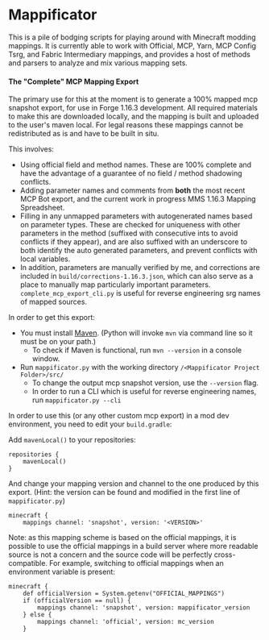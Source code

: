 # Mappificator

This is a pile of bodging scripts for playing around with Minecraft modding mappings. It is currently able to work with Official, MCP, Yarn, MCP Config Tsrg, and Fabric Intermediary mappings, and provides a host of methods and parsers to analyze and mix various mapping sets.

#### The "Complete" MCP Mapping Export

The primary use for this at the moment is to generate a 100% mapped mcp snapshot export, for use in Forge 1.16.3 development. All required materials to make this are downloaded locally, and the mapping is built and uploaded to the user's maven local. For legal reasons these mappings cannot be redistributed as is and have to be built in situ.

This involves:
- Using official field and method names. These are 100% complete and have the advantage of a guarantee of no field / method shadowing conflicts.
- Adding parameter names and comments from **both** the most recent MCP Bot export, and the current work in progress MMS 1.16.3 Mapping Spreadsheet.
- Filling in any unmapped parameters with autogenerated names based on parameter types. These are checked for uniqueness with other parameters in the method (suffixed with consecutive ints to avoid conflicts if they appear), and are also suffixed with an underscore to both identify the auto generated parameters, and prevent conflicts with local variables.
- In addition, parameters are manually verified by me, and corrections are included in `build/corrections-1.16.3.json`, which can also serve as a place to manually map particularly important parameters. `complete_mcp_export_cli.py` is useful for reverse engineering srg names of mapped sources.

In order to get this export:

- You must install [Maven](https://maven.apache.org/). (Python will invoke `mvn` via command line so it must be on your path.)
  - To check if Maven is functional, run `mvn --version` in a console window.
- Run `mappificator.py` with the working directory `/<Mappificator Project Folder>/src/`
  - To change the output mcp snapshot version, use the `--version` flag.
  - In order to run a CLI which is useful for reverse engineering names, run `mappificator.py --cli`

In order to use this (or any other custom mcp export) in a mod dev environment, you need to edit your `build.gradle`:

Add `mavenLocal()` to your repositories:

```
repositories {
    mavenLocal()
}
```

And change your mapping version and channel to the one produced by this export. (Hint: the version can be found and modified in the first line of `mappificator.py`)

```
minecraft {
    mappings channel: 'snapshot', version: '<VERSION>'
```

Note: as this mapping scheme is based on the official mappings, it is possible to use the official mappings in a build server where more readable source is not a concern and the source code will be perfectly cross-compatible. For example, switching to official mappings when an environment variable is present:

```
minecraft {
    def officialVersion = System.getenv("OFFICIAL_MAPPINGS")
    if (officialVersion == null) {
        mappings channel: 'snapshot', version: mappificator_version
    } else {
        mappings channel: 'official', version: mc_version
    }
```